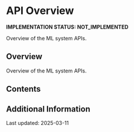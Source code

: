 # API Overview

**IMPLEMENTATION STATUS: NOT_IMPLEMENTED**

Overview of the ML system APIs.

## Overview

Overview of the ML system APIs.

## Contents

<!-- This is a placeholder template. Fill with actual content based on implementation status -->

## Additional Information

Last updated: 2025-03-11

